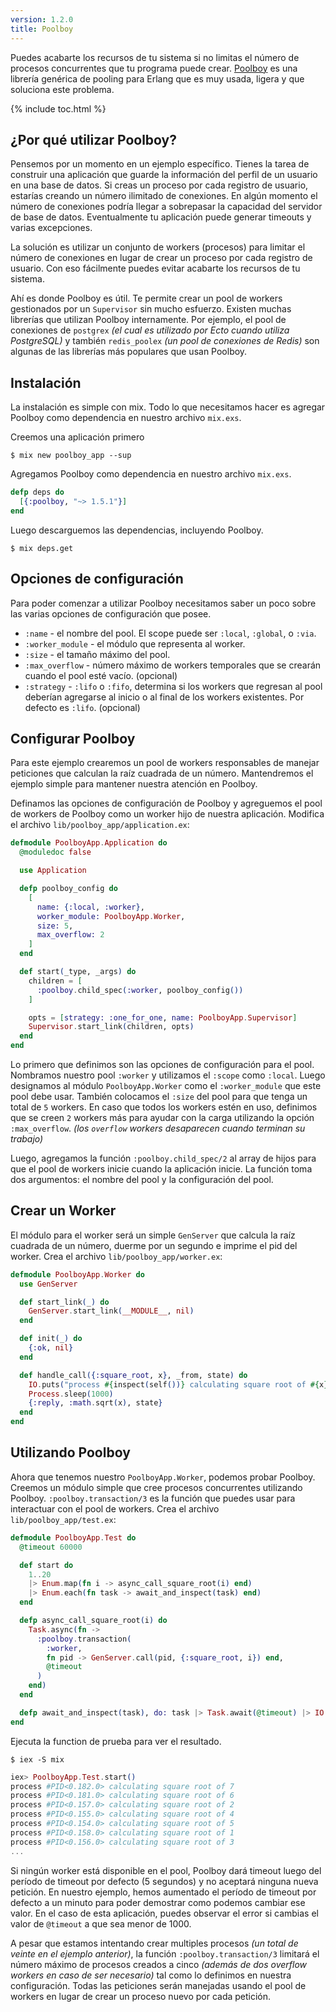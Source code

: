 ```yaml
---
version: 1.2.0
title: Poolboy
---
```


Puedes acabarte los recursos de tu sistema si no limitas el número de procesos concurrentes que tu programa puede crear.
[Poolboy](https://github.com/devinus/poolboy) es una librería genérica de pooling para Erlang que es muy usada, ligera y que soluciona este problema.

{% include toc.html %}

## ¿Por qué utilizar Poolboy?

Pensemos por un momento en un ejemplo específico.
Tienes la tarea de construir una aplicación que guarde la información del perfil de un usuario en una base de datos.
Si creas un proceso por cada registro de usuario, estarías creando un número ilimitado de conexiones.
En algún momento el número de conexiones podría llegar a sobrepasar la capacidad del servidor de base de datos.
Eventualmente tu aplicación puede generar timeouts y varias excepciones.

La solución es utilizar un conjunto de workers (procesos) para limitar el número de conexiones en lugar de crear un proceso por cada registro de usuario.
Con eso fácilmente puedes evitar acabarte los recursos de tu sistema.

Ahí es donde Poolboy es útil.
Te permite crear un pool de workers gestionados por un `Supervisor` sin mucho esfuerzo.
Existen muchas librerías que utilizan Poolboy internamente.
Por ejemplo, el pool de conexiones de `postgrex` *(el cual es utilizado por Ecto cuando utiliza PostgreSQL)* y también `redis_poolex` *(un pool de conexiones de Redis)* son algunas de las librerías más populares que usan Poolboy.

## Instalación

La instalación es simple con mix.
Todo lo que necesitamos hacer es agregar Poolboy como dependencia en nuestro archivo `mix.exs`.

Creemos una aplicación primero

```shell
$ mix new poolboy_app --sup
```

Agregamos Poolboy como dependencia en nuestro archivo `mix.exs`.

```elixir
defp deps do
  [{:poolboy, "~> 1.5.1"}]
end
```

Luego descarguemos las dependencias, incluyendo Poolboy.
```shell
$ mix deps.get
```

## Opciones de configuración

Para poder comenzar a utilizar Poolboy necesitamos saber un poco sobre las varias opciones de configuración que posee.

* `:name` - el nombre del pool.
El scope puede ser `:local`, `:global`, o `:via`.
* `:worker_module` - el módulo que representa al worker.
* `:size` - el tamaño máximo del pool.
* `:max_overflow` - número máximo de workers temporales que se crearán cuando el pool esté vacío.
(opcional)
* `:strategy` - `:lifo` o `:fifo`, determina si los workers que regresan al pool deberían agregarse al inicio o al final de los workers existentes.
Por defecto es `:lifo`.
(opcional)

## Configurar Poolboy

Para este ejemplo crearemos un pool de workers responsables de manejar peticiones que calculan la raíz cuadrada de un número.
Mantendremos el ejemplo simple para mantener nuestra atención en Poolboy.

Definamos las opciones de configuración de Poolboy y agreguemos el pool de workers de Poolboy como un worker hijo de nuestra aplicación.
Modifica el archivo `lib/poolboy_app/application.ex`:

```elixir
defmodule PoolboyApp.Application do
  @moduledoc false

  use Application

  defp poolboy_config do
    [
      name: {:local, :worker},
      worker_module: PoolboyApp.Worker,
      size: 5,
      max_overflow: 2
    ]
  end

  def start(_type, _args) do
    children = [
      :poolboy.child_spec(:worker, poolboy_config())
    ]

    opts = [strategy: :one_for_one, name: PoolboyApp.Supervisor]
    Supervisor.start_link(children, opts)
  end
end
```

Lo primero que definimos son las opciones de configuración para el pool.
Nombramos nuestro pool `:worker` y utilizamos el `:scope` como `:local`.
Luego designamos al módulo `PoolboyApp.Worker` como el `:worker_module` que este pool debe usar.
También colocamos el `:size` del pool para que tenga un total de `5` workers.
En caso que todos los workers estén en uso, definimos que se creen `2` workers más para ayudar con la carga utilizando la opción `:max_overflow`.
*(los `overflow` workers desaparecen cuando terminan su trabajo)*

Luego, agregamos la función `:poolboy.child_spec/2` al array de hijos para que el pool de workers inicie cuando la aplicación inicie.
La función toma dos argumentos: el nombre del pool y la configuración del pool.

## Crear un Worker

El módulo para el worker será un simple `GenServer` que calcula la raíz cuadrada de un número, duerme por un segundo e imprime el pid del worker.
Crea el archivo `lib/poolboy_app/worker.ex`:

```elixir
defmodule PoolboyApp.Worker do
  use GenServer

  def start_link(_) do
    GenServer.start_link(__MODULE__, nil)
  end

  def init(_) do
    {:ok, nil}
  end

  def handle_call({:square_root, x}, _from, state) do
    IO.puts("process #{inspect(self())} calculating square root of #{x}")
    Process.sleep(1000)
    {:reply, :math.sqrt(x), state}
  end
end
```

## Utilizando Poolboy

Ahora que tenemos nuestro `PoolboyApp.Worker`, podemos probar Poolboy.
Creemos un módulo simple que cree procesos concurrentes utilizando Poolboy.
`:poolboy.transaction/3` es la función que puedes usar para interactuar con el pool de workers.
Crea el archivo `lib/poolboy_app/test.ex`:

```elixir
defmodule PoolboyApp.Test do
  @timeout 60000

  def start do
    1..20
    |> Enum.map(fn i -> async_call_square_root(i) end)
    |> Enum.each(fn task -> await_and_inspect(task) end)
  end

  defp async_call_square_root(i) do
    Task.async(fn ->
      :poolboy.transaction(
        :worker,
        fn pid -> GenServer.call(pid, {:square_root, i}) end,
        @timeout
      )
    end)
  end

  defp await_and_inspect(task), do: task |> Task.await(@timeout) |> IO.inspect()
end
```

Ejecuta la function de prueba para ver el resultado.

```shell
$ iex -S mix
```

```elixir
iex> PoolboyApp.Test.start()
process #PID<0.182.0> calculating square root of 7
process #PID<0.181.0> calculating square root of 6
process #PID<0.157.0> calculating square root of 2
process #PID<0.155.0> calculating square root of 4
process #PID<0.154.0> calculating square root of 5
process #PID<0.158.0> calculating square root of 1
process #PID<0.156.0> calculating square root of 3
...
```

Si ningún worker está disponible en el pool, Poolboy dará timeout luego del período de timeout por defecto (5 segundos) y no aceptará ninguna nueva petición.
En nuestro ejemplo, hemos aumentado el período de timeout por defecto a un minuto para poder demostrar como podemos cambiar ese valor.
En el caso de esta aplicación, puedes observar el error si cambias el valor de `@timeout` a que sea menor de 1000.

A pesar que estamos intentando crear multiples procesos *(un total de veinte en el ejemplo anterior)*, la función `:poolboy.transaction/3` limitará el número máximo de procesos creados a cinco *(además de dos overflow workers en caso de ser necesario)* tal como lo definimos en nuestra configuración.
Todas las peticiones serán manejadas usando el pool de workers en lugar de crear un proceso nuevo por cada petición.

